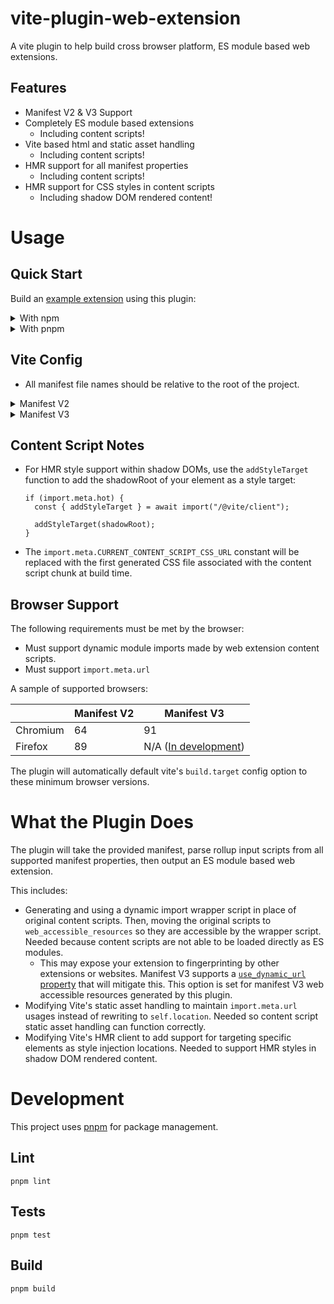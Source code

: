 # vite-plugin-web-extension

A vite plugin to help build cross browser platform, ES module based web extensions.

## Features

- Manifest V2 & V3 Support
- Completely ES module based extensions
  - Including content scripts!
- Vite based html and static asset handling
  - Including content scripts!
- HMR support for all manifest properties
  - Including content scripts!
- HMR support for CSS styles in content scripts
  - Including shadow DOM rendered content!

# Usage

## Quick Start

Build an [example extension](https://github.com/samrum/vite-web-extension) using this plugin:

<details>
  <summary>With npm</summary>

    npx degit https://github.com/samrum/vite-web-extension
    cd vite-web-extension
    npm install
    npm run build
    npm run serve:chrome

</details>
<details>
  <summary>With pnpm</summary>

    pnpm dlx degit https://github.com/samrum/vite-web-extension
    cd vite-web-extension
    pnpm install
    pnpm build
    pnpm serve:chrome

</details>

## Vite Config

- All manifest file names should be relative to the root of the project.

<details>
  <summary>Manifest V2</summary>

    import { defineConfig } from "vite";
    import webExtension from "@samrum/vite-plugin-web-extension";

    export default defineConfig({
      plugins: [
        webExtension({
          manifest: {
            name: pkg.name,
            description: pkg.description,
            version: pkg.version,
            manifest_version: 2,
            background: {
              scripts: ["src/background/script.js"],
            },
          },
        }),
      ],
    });

</details>

<details>
  <summary>Manifest V3</summary>

    import { defineConfig } from "vite";
    import webExtension from "@samrum/vite-plugin-web-extension";

    export default defineConfig({
      plugins: [
        webExtension({
          manifest: {
            name: pkg.name,
            description: pkg.description,
            version: pkg.version,
            manifest_version: 3,
            background: {
              service_worker: "src/background/serviceWorker.js",
            },
          },
        }),
      ],
    });

</details>

## Content Script Notes

- For HMR style support within shadow DOMs, use the `addStyleTarget` function to add the shadowRoot of your element as a style target:

  ```
  if (import.meta.hot) {
    const { addStyleTarget } = await import("/@vite/client");

    addStyleTarget(shadowRoot);
  }
  ```

- The `import.meta.CURRENT_CONTENT_SCRIPT_CSS_URL` constant will be replaced with the first generated CSS file associated with the content script chunk at build time.

## Browser Support

The following requirements must be met by the browser:

- Must support dynamic module imports made by web extension content scripts.
- Must support `import.meta.url`

A sample of supported browsers:

|          | Manifest V2 | Manifest V3                                                                            |
| -------- | ----------- | -------------------------------------------------------------------------------------- |
| Chromium | 64          | 91                                                                                     |
| Firefox  | 89          | N/A ([In development](https://blog.mozilla.org/addons/2021/05/27/manifest-v3-update/)) |

The plugin will automatically default vite's `build.target` config option to these minimum browser versions.

# What the Plugin Does

The plugin will take the provided manifest, parse rollup input scripts from all supported manifest properties, then output an ES module based web extension.

This includes:

- Generating and using a dynamic import wrapper script in place of original content scripts. Then, moving the original scripts to `web_accessible_resources` so they are accessible by the wrapper script. Needed because content scripts are not able to be loaded directly as ES modules.
  - This may expose your extension to fingerprinting by other extensions or websites. Manifest V3 supports a [`use_dynamic_url` property](https://developer.chrome.com/docs/extensions/mv3/manifest/web_accessible_resources/#:~:text=access%20the%20resources.-,use_dynamic_url,-If%20true%2C%20only) that will mitigate this. This option is set for manifest V3 web accessible resources generated by this plugin.
- Modifying Vite's static asset handling to maintain `import.meta.url` usages instead of rewriting to `self.location`. Needed so content script static asset handling can function correctly.
- Modifying Vite's HMR client to add support for targeting specific elements as style injection locations. Needed to support HMR styles in shadow DOM rendered content.

# Development

This project uses [pnpm](https://pnpm.io/) for package management.

## Lint

    pnpm lint

## Tests

    pnpm test

## Build

    pnpm build
